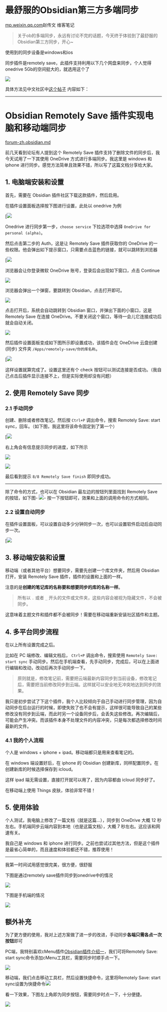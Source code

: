 # 最舒服的Obsidian第三方多端同步

[mp.weixin.qq.com](https://mp.weixin.qq.com/s/Y54UBtS46OxyQ-WhBb7U7A)赵传文 维客笔记

> 关于ob的多端同步，永远有讨论不完的话题，今天终于体验到了最舒服的Obsidian第三方同步，开心~

使用到的同步设备是windows和ios

同步插件是remotely save，此插件支持利用以下几个网盘来同步，个人觉得onedrive 5Gb的空间挺大的，就选用这个了

![](https://cubox.pro/c/filters:no_upscale()?imageUrl=https%3A%2F%2Fmmbiz.qpic.cn%2Fmmbiz_png%2FPR2BLDgtAWSfVnficFD1tOv241fiaia0cciappCWKfpVbjibCFmI3m9ZeZdGRpicUzF2BvdRW0UaLtbDaQBeVMsEQgpQ%2F640%3Fwx_fmt%3Dpng)

具体方法见中文社区中[这个帖子](https://forum-zh.obsidian.md/t/topic/5291)
内容如下：

---

# Obsidian Remotely Save 插件实现电脑和移动端同步

[forum-zh.obsidian.md](https://forum-zh.obsidian.md/t/topic/5291)

前几天看到论坛有人提到这个 Remotely Save 插件支持了删除文件的同步后，我今天试用了一下其使用 OneDrive 方式进行多端同步。我这里是 windows 和 iphone 进行同步。感觉方法简单且效果不错，所以写了这篇文档分享给大家。

## 1. 电脑端安装和设置

首先，需要在 Obsidian 插件社区下载这款插件，然后启用。

在插件设置面板选择按下图进行设置，此处以 onedrive 为例

[![](https://cubox.pro/c/filters:no_upscale()?imageUrl=https%3A%2F%2Fforum-zh.obsidian.md%2Fuploads%2Fdefault%2Foptimized%2F2X%2F8%2F87204084ab8567dd9e5305d97e29fc1ae6d4cc91_2_690x259.png)

Onedrive 进行同步第一步，`choose service` 下拉选项中选择 `OneDrive for personal (alpha)`。

然后点击第二步的 Auth，这是让 Remotely Save 插件获取你的 OneDrive 的一些权限。他会弹出如下提示窗口，只需要点击蓝色的链接，就可以跳转到浏览器

[![](https://cubox.pro/c/filters:no_upscale()?imageUrl=https%3A%2F%2Fforum-zh.obsidian.md%2Fuploads%2Fdefault%2Foptimized%2F2X%2F5%2F5106b253371ae31f9b4bde4d36d2b35a8f698a48_2_690x192.png)

浏览器会让你登录微软 OneDrive 账号，登录后会出现如下窗口，点击 Continue

![](https://image.cubox.pro/article/2022030911510131519/68852.jpg)

浏览器会弹出一个弹窗，要跳转到 Obsidian，点击打开即可。

![](https://cubox.pro/c/filters:no_upscale()?imageUrl=https%3A%2F%2Fforum-zh.obsidian.md%2Fuploads%2Fdefault%2Foriginal%2F2X%2Ff%2Ff68a043f09027dd3141c7c26e8e7ac19493267ed.png)

点击打开后，系统会自动跳转到 Obsidian 窗口，并弹出下面的小窗口，这是 Remotely Save 在连接 OneDrive。不要关闭这个窗口，等待一会儿它连接成功后就会自动关闭。

![](https://image.cubox.pro/article/2022030911510098578/72493.jpg)

然后插件设置面板变成如下图所示即设置成功，该插件会在 OneDrive 云盘创建 (同步) 文件夹 `/Apps/remotely-save/你的库名称`。

[![](https://cubox.pro/c/filters:no_upscale()?imageUrl=https%3A%2F%2Fforum-zh.obsidian.md%2Fuploads%2Fdefault%2Foptimized%2F2X%2F6%2F6c124eb5233c61bcd2dc4ae35456d1ac7c5e53b4_2_690x214.png)

这样设置就算完成了。设置这里还有个 check 按钮可以测试连接是否成功。（我自己点击后插件显示连接不上，但是实际使用却没有问题）

## 2. 使用 Remotely Save 同步

### 2.1 手动同步

创建、删除或者修改笔记。然后按 `Ctrl+P` 调出命令，搜索 Remotely Save: start sync，回车。（如下图，我这里将该命令固定到了第一个）

[![](https://image.cubox.pro/article/2022030911510186862/42179.jpg)

右上角会有信息提示同步的进度，如下所示

![](https://image.cubox.pro/article/2022030911510186991/35764.jpg)

![](https://image.cubox.pro/article/2022030911510164912/66017.jpg)

最后看到提示 `8/8 Remotely Save finish` 即同步成功。

* * *

除了命令的方式，也可以在 Obsidian 最左边的按钮列里面找到 Remotely Save 的按钮，如下图-
![](https://cubox.pro/c/filters:no_upscale()?imageUrl=https%3A%2F%2Fforum-zh.obsidian.md%2Fuploads%2Fdefault%2Foriginal%2F2X%2Fe%2Fe2004c2df276eac112aae91df551b41d401fa493.png)-
按一下按钮即可，效果和上面的调用命令的方式相同。

### 2.2 设置自动同步

在插件设置面板，可以设置自动多少分钟同步一次，也可以设置软件启动后自动同步一次。

[![](https://cubox.pro/c/filters:no_upscale()?imageUrl=https%3A%2F%2Fforum-zh.obsidian.md%2Fuploads%2Fdefault%2Foptimized%2F2X%2Fe%2Febcb8f22af52aff8c9f69317a7fa37a9f0d3f1b6_2_690x259.png)

## 3. 移动端安装和设置

移动端（或者其他平台）想要同步，需要先创建一个库文件夹，然后用 Obsidian 打开，安装 Remotely Save 插件，插件的设置和上面的一样。

注意的是**创建的笔记库的名称要和想要同步的库的名称一样**。

> 所有以 `.` 或者 `_` 开头的文件或文件夹，这些内容会被视为隐藏文件，不会被同步。

这意味着主题文件和插件都不会被同步！需要在移动端重新安装社区插件和主题。

## 4. 多平台同步流程

在以上所有设置完成之后。

比如在 PC 端修改、编辑文档后， `Ctrl+P` 调出命令，搜索使用 `Remotely Save: start sync` 手动同步。然后在手机端查看，先手动同步，完成后，可以在上面进行编辑和改动，改动后再次手动同步一下。

> 原则就是，修改笔记前，需要把云端最新内容同步到当前设备，修改笔记后，需要把当前修改同步到云端。这样就可以安全地无冲突地达到同步的效果。

我只是初步尝试了下这个插件，我个人比较倾向于自己手动进行同步管理，因为自动同步在后台运行的时候，即使失败了也不会有提示，这样很可能导致自己的某些修改没有同步到云端，而此时另一个设备同步后，会丢失这些修改。再次编辑后，可能会产生冲突。而该插件本身不处理文件的内容冲突，只是每次都选择修改时间最新的文件。

### 4.1 我的个人流程

个人是 windows + iphone + ipad。移动端都只是用来查看笔记的。

在 windows 端设置好后，在 iphone 的 Obsidian 创建新库，同样配置同步。在创建新库的时候选择保存到 icloud。

这样 ipad 端无需设置，直接打开就可以用了，因为内容都由 icloud 同步好了。

在移动端上使用 Things 皮肤，体验非常不错！

## 5. 使用体验

个人测试，我电脑上修改了一篇文档（就是这篇…），同步到 OneDrive 大概 12 秒左右。手机端同步云端内容到本地（也是这篇文档），大概 7 秒左右。这应该和网速有关。

我自己是 windows 和 iphone 进行同步。之前也尝试过其他方法，但是这个插件是最省心简单的，而且速度和体验都还不错，推荐使用！

---

我第一时间试用感觉很完美，很方便，很舒服

下图是通过remotely save插件同步到onedrive中的情况

![](https://cubox.pro/c/filters:no_upscale()?imageUrl=https%3A%2F%2Fmmbiz.qpic.cn%2Fmmbiz_png%2FPR2BLDgtAWSfVnficFD1tOv241fiaia0cciax8PpTD8icRibOajOYL89qhQlSHiboZBBIbibgdVBQ6RIfXgazfy9j38VJg%2F640%3Fwx_fmt%3Dpng)

下图是手机端的情况

![](https://cubox.pro/c/filters:no_upscale()?imageUrl=https%3A%2F%2Fmmbiz.qpic.cn%2Fmmbiz_jpg%2FPR2BLDgtAWSfVnficFD1tOv241fiaia0cciawS9CzKBfDDEBmMuINlRUZkGsHVgzeprE4SYm99ajkXVKEupO1muoBg%2F640%3Fwx_fmt%3Djpeg)

## 额外补充

为了更方便的使用，我对上述方案做了进一步的改进，手动同步**各端只需各点一次按钮**即可

PC端，我特别喜欢cMenu插件[Obsidian插件介绍一](http://mp.weixin.qq.com/s?__biz=MzU4MzgxNjczMA==&mid=2247484614&idx=1&sn=58b577813d0e71e087b0586b265a23e8&chksm=fda207b3cad58ea5bac6160714c2a50ad1306d393684997f207794b68b23900abf19b58c7349&scene=21#wechat_redirect)，我们可将Remotely Save: start sync命令添加cMenu工具栏，需要同步时顺手点一下。

![](https://cubox.pro/c/filters:no_upscale()?imageUrl=https%3A%2F%2Fmmbiz.qpic.cn%2Fmmbiz_png%2FPR2BLDgtAWSfVnficFD1tOv241fiaia0cciah6gK6c2m6icickluPUX5pG6v0nkyVh1scnvSzkQjsB1M962mEB5T00gQ%2F640%3Fwx_fmt%3Dpng)

移动端，我们点击移动工具栏，然后设置快捷命令，这里将Remotely Save: start sync设置为快捷命令![](https://cubox.pro/c/filters:no_upscale()?imageUrl=https%3A%2F%2Fmmbiz.qpic.cn%2Fmmbiz_jpg%2FPR2BLDgtAWSfVnficFD1tOv241fiaia0cciavC2xxwqPFHUHNwoQh1J0gFs9Jm3Kfg9DVuORP3unAB6iaPQnOdzcM7A%2F640%3Fwx_fmt%3Djpeg)

看一下效果，下图左上角即为同步按钮，需要同步时点一下，十分便捷。

![](https://cubox.pro/c/filters:no_upscale()?imageUrl=https%3A%2F%2Fmmbiz.qpic.cn%2Fmmbiz_jpg%2FPR2BLDgtAWSfVnficFD1tOv241fiaia0cciaCr87b8cstaJlw1glWy1TaLZCxmo1iclTdVK4kWlOsjQlQ9rLt7NibicHg%2F640%3Fwx_fmt%3Djpeg)

